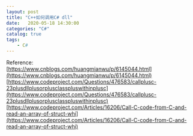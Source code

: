 ```yaml
---                
layout: post                
title: "C++如何调用C# dll" 
date:   2020-05-18 14:30:00                 
categories: "C#"                
catalog: true                
tags:                 
    - C#                
---      
```



Reference:  
[https://www.cnblogs.com/huangmianwu/p/6145044.html](https://www.cnblogs.com/huangmianwu/p/6145044.html)  
[https://www.codeproject.com/Questions/476583/callplusc-23plusdllplusorplusclasspluswithinplusc](https://www.codeproject.com/Questions/476583/callplusc-23plusdllplusorplusclasspluswithinplusc)  
[https://www.codeproject.com/Articles/16206/Call-C-code-from-C-and-read-an-array-of-struct-whi](https://www.codeproject.com/Articles/16206/Call-C-code-from-C-and-read-an-array-of-struct-whi)  
